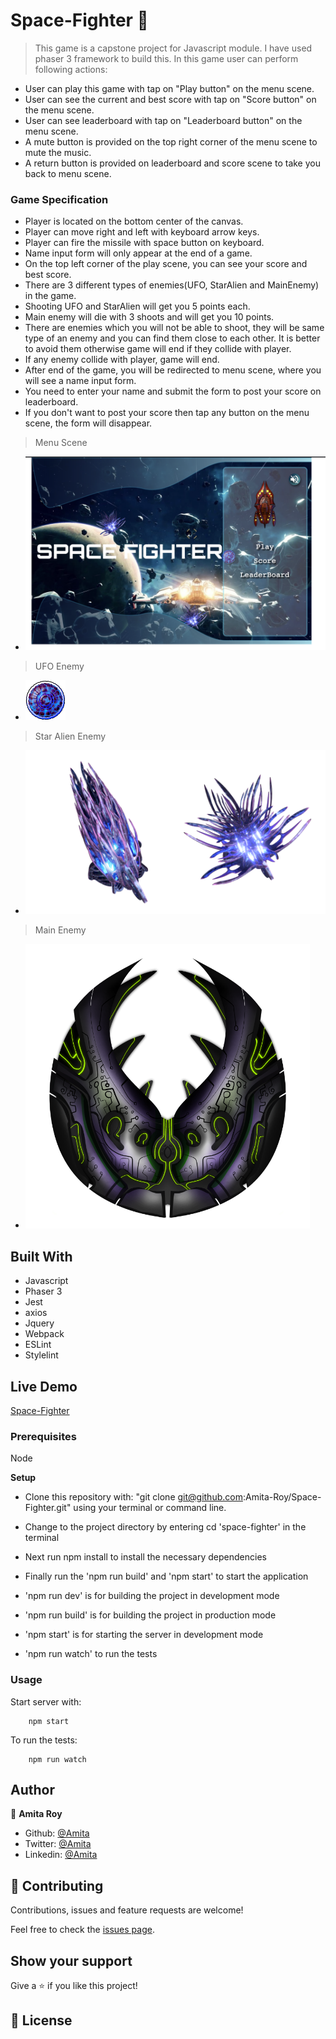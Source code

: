 # Space-Fighter 🚀

> This game is a capstone project for Javascript module. I have used phaser 3 framework to build this. In this game user can perform following actions:

- User can play this game with tap on "Play button" on the menu scene.
- User can see the current and best score with tap on "Score button" on the menu scene.
- User can see leaderboard with tap on "Leaderboard button" on the menu scene.
- A mute button is provided on the top right corner of the menu scene to mute the music.
- A return button is provided on leaderboard and score scene to take you back to menu scene.

### Game Specification

- Player is located on the bottom center of the canvas.
- Player can move right and left with keyboard arrow keys.
- Player can fire the missile with space button on keyboard.
- Name input form will only appear at the end of a game.
- On the top left corner of the play scene, you can see your score and best score.
- There are 3 different types of enemies(UFO, StarAlien and MainEnemy) in the game.
- Shooting UFO and StarAlien will get you 5 points each.
- Main enemy will die with 3 shoots and will get you 10 points.
- There are enemies which you will not be able to shoot, they will be same type of an enemy and you can find them close to each other. It is better to avoid them otherwise game will end if they collide with player.
- If any enemy collide with player, game will end.
- After end of the game, you will be redirected to menu scene, where you will see a name input form.
- You need to enter your name and submit the form to post your score on leaderboard.
- If you don't want to post your score then tap any button on the menu scene, the form will disappear.

> Menu Scene

- ![Menu Scene](./screenshots/menu.png)

> UFO Enemy

- ![UFO](./screenshots/ufoAlien.png)

> Star Alien Enemy

- ![Star Alien](./screenshots/starAlien.png)

> Main Enemy

- ![Main Enemy](./screenshots/mainEnemy.png)

## Built With

- Javascript
- Phaser 3
- Jest
- axios
- Jquery
- Webpack
- ESLint
- Stylelint

## Live Demo

[Space-Fighter](https://space-fighter-git-game-royamita.vercel.app)

### Prerequisites

Node

**Setup**

- Clone this repository with: "git clone git@github.com:Amita-Roy/Space-Fighter.git" using your terminal or command line.

- Change to the project directory by entering cd 'space-fighter' in the terminal

- Next run npm install to install the necessary dependencies

- Finally run the 'npm run build' and 'npm start' to start the application

- 'npm run dev' is for building the project in development mode

- 'npm run build' is for building the project in production mode

- 'npm start' is for starting the server in development mode

- 'npm run watch' to run the tests

### Usage

Start server with:

```
    npm start
```

To run the tests:

```
    npm run watch
```

## Author

👤 **Amita Roy**

- Github: [@Amita](https://github.com/Amita-Roy)
- Twitter: [@Amita](https://twitter.com/AmitaRoy14)
- Linkedin: [@Amita](https://www.linkedin.com/in/amita-roy-3b823b68/)

## 🤝 Contributing

Contributions, issues and feature requests are welcome!

Feel free to check the [issues page](issues/).

## Show your support

Give a ⭐️ if you like this project!

## 📝 License
